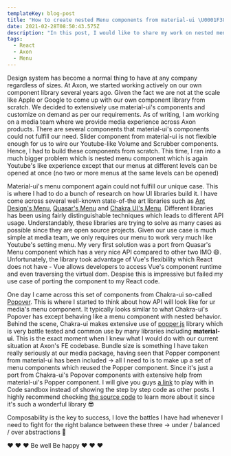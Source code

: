 ```yaml
---
templateKey: blog-post
title: "How to create nested Menu components from material-ui \U0001F389"
date: 2021-02-28T08:50:43.575Z
description: "In this post, I would like to share my work on nested menu component which is used to power Settings menu at Axon. This is done by composing material-ui's Popper component provided out of the box with major inspiration from Chakra-ui's Popover component. Stay tuned and read on guys \U0001F60E"
tags:
  - React
  - Axon
  - Menu
---
```

Design system has become a normal thing to have at any company regardless of sizes. At Axon, we started working actively on our own component library several years ago. Given the fact we are not at the scale like Apple or Google to come up with our own component library from scratch. We decided to extensively use material-ui's components and customize on demand as per our requirements. As of writing, I am working on a media team where we provide media experience across Axon products. There are several components that material-ui's components could not fulfill our need. Slider component from material-ui is not flexible enough for us to wire our Youtube-like Volume and Scrubber components. Hence, I had to build these components from scratch. This time, I ran into a much bigger problem which is nested menu component which is again Youtube's like experience except that our menus at different levels can be opened at once (no two or more menus at the same levels can be opened)

Material-ui's menu component again could not fulfill our unique case. This is where I had to do a bunch of research on how UI libraries build it. I have come across several well-known state-of-the art libraries such as [Ant Design's Menu](https://ant.design/components/menu/), [Quasar's Menu](https://quasar.dev/vue-components/menu) and [Chakra UI's Menu](https://chakra-ui.com/docs/overlay/menu). Different libraries has been using fairly distinguishable techniques which leads to different API usage. Understandably, these libraries are trying to solve as many cases as possible since they are open source projects. Given our use case is much simple at media team, we only requires our menu to work very much like Youtube's setting menu. My very first solution was a port from Quasar's Menu component which has a very nice API compared to other two IMO 😄. Unfortunately, the library took advantage of Vue's flexibility which React does not have - Vue allows developers to access Vue's component runtime and even traversing the virtual dom. Despise this is impressive but failed my use case of porting the component to my React code. 

One day I came across this set of components from Chakra-ui so-called [Popover](https://chakra-ui.com/docs/overlay/popover). This is where I started to think about how API will look like for ur media's menu component. It typically looks similar to what Chakra-ui's Popover has except behaving like a menu component with nested behavior. Behind the scene, Chakra-ui makes extensive use of [popper.js](https://popper.js.org/) library which is very battle tested and common use by many libraries including **material-ui**. This is the exact moment when I knew what I would do with our current situation at Axon's FE codebase. Bundle size is something I have taken really seriously at our media package, having seen that Popper component from material-ui has been included -> all I need to is to make up a set of menu components which reused the Popper component. Since it's just a port from Chakra-ui's Popover components with extensive help from material-ui's Popper component. I will give you guys [a link](https://codesandbox.io/s/nested-menu-components-pr0ho) to play with in Code sandbox instead of showing the step by step code as other posts. I highly recommend checking [the source code](https://github.com/chakra-ui/chakra-ui/blob/c51f3aee156811f7e3255534b55aecb7a83d5984/packages/popover/src/index.ts#L1-L1) to learn more about it since it's such a wonderful library 😎

Composability is the key to success, I love the battles I have had whenever I need to fight for the right balance between these three -> under / balanced / over abstractions 🤗

❤️ ❤️ ❤️ Be well Be happy ❤️ ❤️ ❤️
